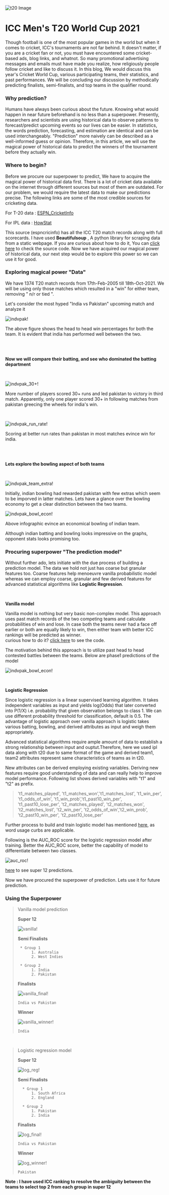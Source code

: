 
<div><img src="img1.png" alt="t20 Image"></div>


# ICC Men's T20 World Cup 2021

<p> Though football is one of the most popular games in the world but when it comes to cricket, ICC's tournaments are not far behind.
It doesn't matter, if you are a cricket fan or not, you must have encountered some cricket-based ads, blog links, and whatnot. So many promotional advertising messages and emails must have made you realize, how religiously people follow cricket and like to discuss it. In this blog, We would discuss this year's Cricket World Cup, various participating teams, their statistics, and past performances. We will be concluding our discussion by methodically predicting finalists, semi-finalists, and top teams in the qualifier round.</p>

### Why prediction?

<p> Humans have always been curious about the future. Knowing what would happen in near future beforehand is no less than a superpower. Presently, researchers and scientists are using historical data to observe patterns to forecast/predict upcoming events so our lives can be easier. In statistics, the words prediction, forecasting, and estimation are identical and can be used interchangeably. "Prediction" more naively can be described as a well-informed guess or opinion. Therefore, in this article, we will use the magical power of historical data to predict the winners of the tournament before they actually win.</p>

### Where to begin?

Before we procure our superpower to predict, We have to acquire the magical power of historical data first. There is a lot of cricket data available on the internet through different sources but most of them are outdated. For our problem, we would require the latest data to make our predictions precise. The following links are some of the most credible sources for cricketing data.

For T-20 data : [ESPN_CricketInfo](https://stats.espncricinfo.com/ci/engine/stats/index.html?class=3;template=results;type=aggregate;view=results)

For IPL data : [HowStat](http://www.howstat.com/cricket/Statistics/IPL/MatchList.asp)

This source (espncricinfo) has all the ICC T20 match records along with full scorecards. I have used  **Beautifulsoup** , A python library for scraping data from a static webpage. If you are curious about how to do it, You can [click here](DataScraping_espn.ipynb) to check the source code.
Now we have acquired our magical power of historical data, our next step would be to explore this power so we can use it for good.

### Exploring magical power "Data"

We have 1374 T20 match records from 17th-Feb-2005 till 18th-Oct-2021. We will be using only those matches which resulted in a "win" for either team, removing " n/r or tied ".

Let's consider the  most hyped "India vs Pakistan" upcoming match and analyze it


![indvpak!](indvpak.jpeg?style=centerme "Head to Head")

The above figure shows the head to head win percentages for both the team. It is evident that india has performed well between the two.

<br />
<br />

**Now we will compare their batting, and see who dominated the batting department**

<br />

![indvpak_30+!](indvpak_30+.jpeg "Players scored 30+")

More number of players scored 30+ runs and led pakistan to victory in third match.
Apparently, only one player scored 30+ in following matches from pakistan greecing the wheels for india's win.

<br />

![indvpak_run_rate!](indvpak_run_rate.jpeg "team run rate per match")

Scoring at better run rates than pakistan in most matches evince win for india.

<br />
<br />

**Lets explore the bowling aspect of both teams**

<br />

![indvpak_team_extra!](indvpak_team_extra.jpeg "Team extras")

Initially, indian bowling had rewarded pakistan with few extras which seem to be imporved in latter matches.
Lets have a glance over the bowling economy to get a clear distinction between the two teams.
<br />

![indvpak_bowl_econ!](indvpak_bowl_econ.jpeg "Bowling economy")

Above infographic evince an economical bowling of indian team. 

Although indian batting and bowling looks impressive on the graphs, opponent stats looks promising too.

### Procuring superpower "The prediction model"

Without further ado, lets initiate with the due process of building a prediction model. The data we hold not just has coarse but granular features too. Coarse features help menoeuvre vanilla probabilistic model whereas we can employ coarse, granular and few derived features for advanced statistical algorithms like **Logistic Regression**.    

<br />

**Vanilla model**

Vanilla model is nothing but very basic non-complex model. This approach uses past match records of the two competing teams and calculate probabilities of win and lose. In case both the teams never had a face off earlier or both are equally likely to win, then either team with better ICC rankings will be predicted as winner.   
curious how to do it? [click here](vanilla_model.ipynb) to see the code.

The motivation behind this approach is to utilize past head to head contested battles between the teams. Below are phase1 predictions of the model

![indvpak_bowl_econ!](phase1_vanilla_model.PNG "Phase1 prediction")

<br />

**Logistic Regression**

Since logistic regression is a linear supervised learning algorithm. It takes independent variables as input and yields log(Odds) that later converted into P(1/X) i.e. probability that given observation belongs to class 1. We can use different probability threshold for classification, default is 0.5. The advantage of logistic approach over vanilla approach is logistic takes various batting, bowling, and derived attributes as input and weigh them appropriately.   

Advanced statistical algorithms require ample amount of data to establish a strong relationship between input and ouptut.Therefore, here we used ipl data along with t20 due to same format of the game and derived team1, team2 attributes represent same characteristics of teams as in t20.

New attributes can be derived employing existing variables. Deriving new features require good understanding of data and can really help to improve model performance. Following list shows derived variables with "t1" and "t2" as prefix.

> 't1_matches_played', 't1_matches_won','t1_matches_lost', 't1_win_per', 't1_odds_of_win', 't1_win_prob','t1_past10_win_per', 't1_past10_lose_per', 't2_matches_played', 't2_matches_won', 't2_matches_lost', 't2_win_per', 't2_odds_of_win','t2_win_prob', 't2_past10_win_per', 't2_past10_lose_per'

Further process to build and train logistic model has mentioned [here](logistic_model.ipynb), as word usage curbs are applicable.

Following is the AUC_ROC score for the logistic regression model after training. Better the AUC_ROC score, better the capability of model to differentiate between two classes.

![auc_roc!](auc_roc.jpeg "Logistic Regression AUC_ROC")

[here](log_super_12.csv) to see super 12 predictions.

Now we have procured the superpower of prediction. Lets use it for future prediction.

### Using the Superpower

> Vanilla model prediction
> 
>    **Super 12**     
>
>    ![vanilla!](vanilla.JPG "vanilla prediction phase 2")
>
>    **Semi Finalists**  
>       
>      * Group 1
>           1. Australia
>           2. West Indies
>
>      * Group 2 
>           1. India
>           2. Pakistan
>
>   **Finalists** 
>      
> ![vanilla_final!](vanilla_final.JPG "vanilla prediction finalists")
>
>     India vs Pakistan
>   
>   **Winner** 
>  
> ![vanilla_winner!](vanilla_winner.JPG "vanilla prediction winner")
>
>     India

<br />

>Logistic regression model 
>
>   **Super 12**
>   
> ![log_reg!](log_reg.JPG "log_reg phase 2")
>
>   **Semi Finalists**
>   
>       * Group 1
>           1. South Africa
>           2. England
>
>       * Group 2
>           1. Pakistan
>           2. India
>
>   **Finalists** 
>
> ![log_final!](log_final.JPG "vanilla prediction finalists")
>
>     India vs Pakistan
>   **Winner** 
>
> ![log_winner!](log_winner.JPG "vanilla prediction winner")
>
>     Pakistan
>
**Note : I have used ICC ranking to resolve the ambiguity between the teams to select top 2 from each group in super 12**
